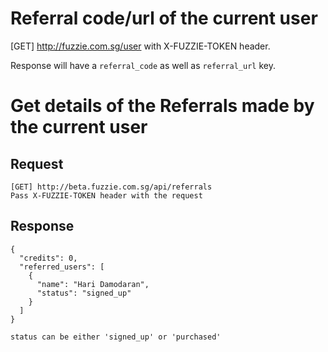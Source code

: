 Referral code/url of the current user
=====================================

[GET] http://fuzzie.com.sg/user with X-FUZZIE-TOKEN header.

Response will have a `referral_code` as well as `referral_url` key.


Get details of the Referrals made by the current user
=====================================================

Request
-------

```
[GET] http://beta.fuzzie.com.sg/api/referrals
Pass X-FUZZIE-TOKEN header with the request
```

Response
--------
```
{
  "credits": 0,
  "referred_users": [
    {
      "name": "Hari Damodaran",
      "status": "signed_up"
    }
  ]
}

status can be either 'signed_up' or 'purchased'
```
